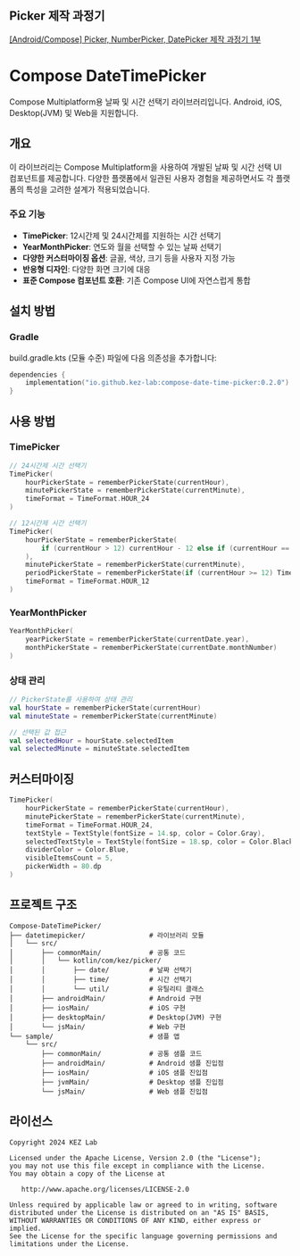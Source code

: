## Picker 제작 과정기
[[Android/Compose] Picker, NumberPicker, DatePicker 제작 과정기 1부](https://velog.io/@kej_ad/AndroidCompose-Year-Month-DatePicker-%EB%A7%8C%EB%93%A4%EA%B8%B0)

# Compose DateTimePicker

Compose Multiplatform용 날짜 및 시간 선택기 라이브러리입니다. Android, iOS, Desktop(JVM) 및 Web을 지원합니다.

## 개요

이 라이브러리는 Compose Multiplatform을 사용하여 개발된 날짜 및 시간 선택 UI 컴포넌트를 제공합니다. 다양한 플랫폼에서 일관된 사용자 경험을 제공하면서도 각 플랫폼의 특성을 고려한 설계가 적용되었습니다.

### 주요 기능

- **TimePicker**: 12시간제 및 24시간제를 지원하는 시간 선택기
- **YearMonthPicker**: 연도와 월을 선택할 수 있는 날짜 선택기
- **다양한 커스터마이징 옵션**: 글꼴, 색상, 크기 등을 사용자 지정 가능
- **반응형 디자인**: 다양한 화면 크기에 대응
- **표준 Compose 컴포넌트 호환**: 기존 Compose UI에 자연스럽게 통합

## 설치 방법

### Gradle

build.gradle.kts (모듈 수준) 파일에 다음 의존성을 추가합니다:

```kotlin
dependencies {
    implementation("io.github.kez-lab:compose-date-time-picker:0.2.0")
}
```

## 사용 방법

### TimePicker

```kotlin
// 24시간제 시간 선택기
TimePicker(
    hourPickerState = rememberPickerState(currentHour),
    minutePickerState = rememberPickerState(currentMinute),
    timeFormat = TimeFormat.HOUR_24
)

// 12시간제 시간 선택기
TimePicker(
    hourPickerState = rememberPickerState(
        if (currentHour > 12) currentHour - 12 else if (currentHour == 0) 12 else currentHour
    ),
    minutePickerState = rememberPickerState(currentMinute),
    periodPickerState = rememberPickerState(if (currentHour >= 12) TimePeriod.PM else TimePeriod.AM),
    timeFormat = TimeFormat.HOUR_12
)
```

### YearMonthPicker

```kotlin
YearMonthPicker(
    yearPickerState = rememberPickerState(currentDate.year),
    monthPickerState = rememberPickerState(currentDate.monthNumber)
)
```

### 상태 관리

```kotlin
// PickerState를 사용하여 상태 관리
val hourState = rememberPickerState(currentHour)
val minuteState = rememberPickerState(currentMinute)

// 선택된 값 접근
val selectedHour = hourState.selectedItem
val selectedMinute = minuteState.selectedItem
```

## 커스터마이징

```kotlin
TimePicker(
    hourPickerState = rememberPickerState(currentHour),
    minutePickerState = rememberPickerState(currentMinute),
    timeFormat = TimeFormat.HOUR_24,
    textStyle = TextStyle(fontSize = 14.sp, color = Color.Gray),
    selectedTextStyle = TextStyle(fontSize = 18.sp, color = Color.Black, fontWeight = FontWeight.Bold),
    dividerColor = Color.Blue,
    visibleItemsCount = 5,
    pickerWidth = 80.dp
)
```

## 프로젝트 구조

```
Compose-DateTimePicker/
├── datetimepicker/                # 라이브러리 모듈
│   └── src/
│       ├── commonMain/            # 공통 코드
│       │   └── kotlin/com/kez/picker/
│       │       ├── date/          # 날짜 선택기
│       │       ├── time/          # 시간 선택기
│       │       └── util/          # 유틸리티 클래스
│       ├── androidMain/           # Android 구현
│       ├── iosMain/               # iOS 구현
│       ├── desktopMain/           # Desktop(JVM) 구현
│       └── jsMain/                # Web 구현
└── sample/                        # 샘플 앱
    └── src/
        ├── commonMain/            # 공통 샘플 코드
        ├── androidMain/           # Android 샘플 진입점
        ├── iosMain/               # iOS 샘플 진입점
        ├── jvmMain/               # Desktop 샘플 진입점
        └── jsMain/                # Web 샘플 진입점
```

## 라이선스

```
Copyright 2024 KEZ Lab

Licensed under the Apache License, Version 2.0 (the "License");
you may not use this file except in compliance with the License.
You may obtain a copy of the License at

   http://www.apache.org/licenses/LICENSE-2.0

Unless required by applicable law or agreed to in writing, software
distributed under the License is distributed on an "AS IS" BASIS,
WITHOUT WARRANTIES OR CONDITIONS OF ANY KIND, either express or implied.
See the License for the specific language governing permissions and
limitations under the License.
```


